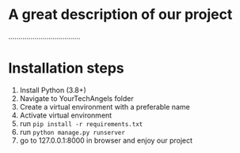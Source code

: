 # A great description of our project
....................................

# Installation steps
1. Install Python (3.8+)
2. Navigate to YourTechAngels folder
3. Create a virtual environment with a preferable name
4. Activate virtual environment
5. run `pip install -r requirements.txt`
6. run `python manage.py runserver`
7. go to 127.0.0.1:8000 in browser and enjoy our project
